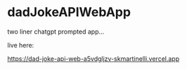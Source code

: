 # dadJokeAPIWebApp



two liner chatgpt prompted app... 




live here:


https://dad-joke-api-web-a5vdgljzv-skmartinelli.vercel.app



